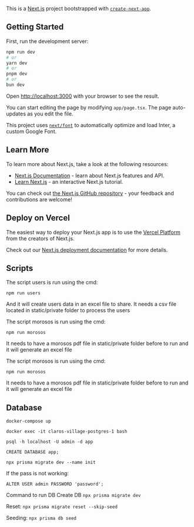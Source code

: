 This is a [Next.js](https://nextjs.org/) project bootstrapped with [`create-next-app`](https://github.com/vercel/next.js/tree/canary/packages/create-next-app).

## Getting Started

First, run the development server:

```bash
npm run dev
# or
yarn dev
# or
pnpm dev
# or
bun dev
```

Open [http://localhost:3000](http://localhost:3000) with your browser to see the result.

You can start editing the page by modifying `app/page.tsx`. The page auto-updates as you edit the file.

This project uses [`next/font`](https://nextjs.org/docs/basic-features/font-optimization) to automatically optimize and load Inter, a custom Google Font.

## Learn More

To learn more about Next.js, take a look at the following resources:

- [Next.js Documentation](https://nextjs.org/docs) - learn about Next.js features and API.
- [Learn Next.js](https://nextjs.org/learn) - an interactive Next.js tutorial.

You can check out [the Next.js GitHub repository](https://github.com/vercel/next.js/) - your feedback and contributions are welcome!

## Deploy on Vercel

The easiest way to deploy your Next.js app is to use the [Vercel Platform](https://vercel.com/new?utm_medium=default-template&filter=next.js&utm_source=create-next-app&utm_campaign=create-next-app-readme) from the creators of Next.js.

Check out our [Next.js deployment documentation](https://nextjs.org/docs/deployment) for more details.

## Scripts

The script users is run using the cmd:
```
npm run users
```
And it will create users data in an excel file to share. It needs a csv file located in static/private folder to process the users

The script morosos is run using the cmd:
```
npm run morosos
```
It needs to have a morosos pdf file in static/private folder before to run and it will generate an excel file

The script morosos is run using the cmd:
```
npm run morosos
```
It needs to have a morosos pdf file in static/private folder before to run and it will generate an excel file


## Database

```
docker-compose up

docker exec -it claros-village-postgres-1 bash

psql -h localhost -U admin -d app

CREATE DATABASE app;

npx prisma migrate dev --name init
```

If the pass is not working:

```
ALTER USER admin PASSWORD 'password';
```

Command to run DB
Create DB `npx prisma migrate dev`

Reset: `npx prisma migrate reset --skip-seed`

Seeding: `npx prisma db seed`
